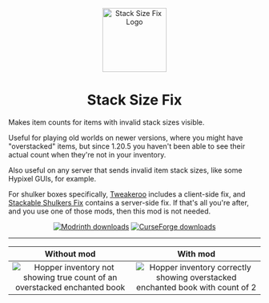 <p align="center"><img width="128" alt="Stack Size Fix Logo" src="https://github.com/user-attachments/assets/e6a6a8f8-a261-44ea-a826-588a1711efc8"></p>

<h1 align="center">Stack Size Fix</h1>

Makes item counts for items with invalid stack sizes visible.

Useful for playing old worlds on newer versions, where you might have "overstacked" items, but since 1.20.5 you haven't been able to see their actual count when they're not in your inventory.

Also useful on any server that sends invalid item stack sizes, like some Hypixel GUIs, for example.

For shulker boxes specifically, [Tweakeroo](https://modrinth.com/mod/tweakeroo) includes a client-side fix, and [Stackable Shulkers Fix](https://modrinth.com/mod/stackable-shulkers-fix) contains a server-side fix. If that's all you're after, and you use one of those mods, then this mod is not needed.

<p align="center">
 <a href="https://modrinth.com/mod/stacksizefix"><img src="https://img.shields.io/badge/Modrinth-00AF5C?style=for-the-badge&logo=modrinth&labelColor=16181C" alt="Modrinth downloads"></a>
 <a href="https://curseforge.com/minecraft/mc-mods/stack-size-fix"><img src="https://img.shields.io/badge/CurseForge-F16436?style=for-the-badge&logo=curseforge&labelColor=0D0D0D" alt="CurseForge downloads"></a>
</p>

<hr>

<div align="center">
  
| Without mod | With mod |
|:-:|:-:|
| <img src="https://github.com/user-attachments/assets/e532ac49-84ef-4f8b-8ad1-43d9d98f1b01" alt="Hopper inventory not showing true count of an overstacked enchanted book"> | <img src="https://github.com/user-attachments/assets/9564a505-36fa-41c6-8953-2ac424ed7459" alt="Hopper inventory correctly showing overstacked enchanted book with count of 2"> |

</div>
